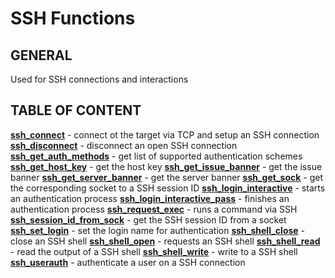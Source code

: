 # SSH Functions

## GENERAL

Used for SSH connections and interactions

## TABLE OF CONTENT


**[ssh_connect](ssh_connect.md)** - connect ot the target via TCP and setup an SSH connection
**[ssh_disconnect](ssh_disconnect.md)** - disconnect an open SSH connection
**[ssh_get_auth_methods](ssh_get_auth_methods.md)** - get list of supported authentication schemes
**[ssh_get_host_key](ssh_get_host_key.md)** - get the host key
**[ssh_get_issue_banner](ssh_get_issue_banner.md)** - get the issue banner
**[ssh_get_server_banner](ssh_get_server_banner.md)** - get the server banner
**[ssh_get_sock](ssh_get_sock.md)** - get the corresponding socket to a SSH session ID
**[ssh_login_interactive](ssh_login_interactive.md)** - starts an authentication process
**[ssh_login_interactive_pass](ssh_login_interactive_pass.md)** - finishes an authentication process
**[ssh_request_exec](ssh_request_exec.md)** - runs a command via SSH
**[ssh_session_id_from_sock](ssh_session_id_from_sock.md)** - get the SSH session ID from a socket
**[ssh_set_login](ssh_set_login.md)** - set the login name for authentication
**[ssh_shell_close](ssh_shell_close.md)** - close an SSH shell
**[ssh_shell_open](ssh_shell_open.md)** - requests an SSH shell
**[ssh_shell_read](ssh_shell_read.md)** - read the output of a SSH shell
**[ssh_shell_write](ssh_shell_write.md)** - write to a SSH shell
**[ssh_userauth](ssh_userauth.md)** - authenticate a user on a SSH connection